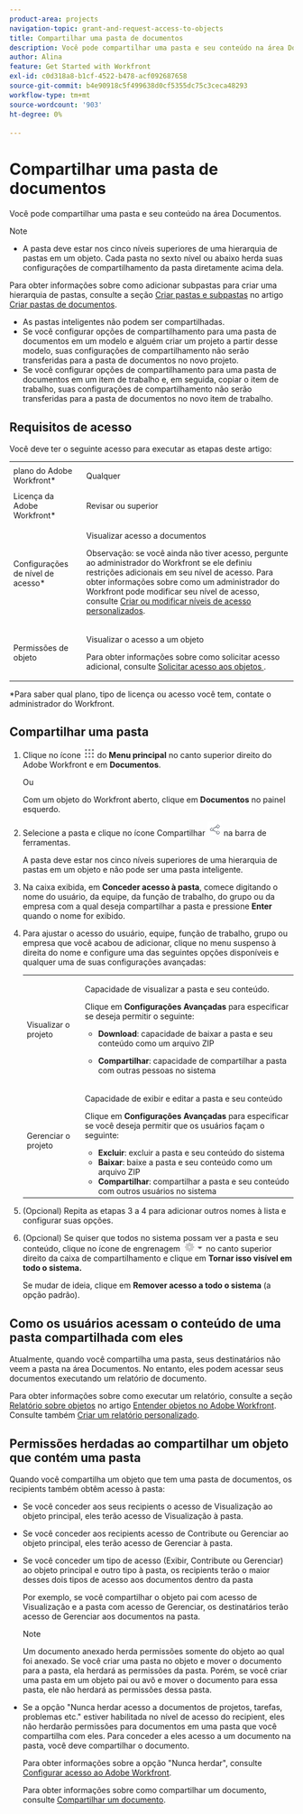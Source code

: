 ```yaml
---
product-area: projects
navigation-topic: grant-and-request-access-to-objects
title: Compartilhar uma pasta de documentos
description: Você pode compartilhar uma pasta e seu conteúdo na área Documentos.
author: Alina
feature: Get Started with Workfront
exl-id: c0d318a8-b1cf-4522-b478-acf092687658
source-git-commit: b4e90918c5f499638d0cf5355dc75c3ceca48293
workflow-type: tm+mt
source-wordcount: '903'
ht-degree: 0%

---
```


# Compartilhar uma pasta de documentos

Você pode compartilhar uma pasta e seu conteúdo na área Documentos.

>[!NOTE]
>
>* A pasta deve estar nos cinco níveis superiores de uma hierarquia de pastas em um objeto. Cada pasta no sexto nível ou abaixo herda suas configurações de compartilhamento da pasta diretamente acima dela.
>
>  Para obter informações sobre como adicionar subpastas para criar uma hierarquia de pastas, consulte a seção [Criar pastas e subpastas](../../documents/organizing-documents/create-documents-folder.md#creating-folders) no artigo [Criar pastas de documentos](../../documents/organizing-documents/create-documents-folder.md).
>
>* As pastas inteligentes não podem ser compartilhadas.
>* Se você configurar opções de compartilhamento para uma pasta de documentos em um modelo e alguém criar um projeto a partir desse modelo, suas configurações de compartilhamento não serão transferidas para a pasta de documentos no novo projeto.
>* Se você configurar opções de compartilhamento para uma pasta de documentos em um item de trabalho e, em seguida, copiar o item de trabalho, suas configurações de compartilhamento não serão transferidas para a pasta de documentos no novo item de trabalho.
>

## Requisitos de acesso

<!--drafted for P&P
(I am putting Contributor and higher here because this is what I found in testing. Normally, Review equals Light but I found out that Contributor can also have manage rights to documents and can share them.)

<table style="table-layout:auto"> 
 <col> 
 <col> 
 <tbody> 
  <tr> 
   <td role="rowheader">Adobe Workfront plan*</td> 
   <td> <p>Any</p> </td> 
  </tr> 
  <tr> 
   <td role="rowheader">Adobe Workfront license*</td> 
   <td> <p>Current license: Contributor or higher</p> 
   Or
   <p>Legacy license: Review or higher</p>
      </td> 
  </tr> 
  <tr> 
   <td role="rowheader">Access level configurations*</td> 
   <td> <p>View access to Documents</p> <p><b>NOTE</b>
   
   If you still don't have access, ask your Workfront administrator if they set additional restrictions in your access level. For information on how a Workfront administrator can modify your access level, see <a href="../../administration-and-setup/add-users/configure-and-grant-access/create-modify-access-levels.md" class="MCXref xref">Create or modify custom access levels</a>.</p> </td> 
  </tr> 
  <tr data-mc-conditions=""> 
   <td role="rowheader">Object permissions</td> 
   <td> <p>View access to an object</p> <p>For information on requesting additional access, see <a href="../../workfront-basics/grant-and-request-access-to-objects/request-access.md" class="MCXref xref">Request access to objects </a>.</p> </td> 
  </tr> 
 </tbody> 
</table>
-->

Você deve ter o seguinte acesso para executar as etapas deste artigo:

<table style="table-layout:auto"> 
 <col> 
 <col> 
 <tbody> 
  <tr> 
   <td role="rowheader">plano do Adobe Workfront*</td> 
   <td> <p>Qualquer</p> </td> 
  </tr> 
  <tr> 
   <td role="rowheader">Licença da Adobe Workfront*</td> 
   <td> <p>Revisar ou superior</p> </td> 
  </tr> 
  <tr> 
   <td role="rowheader">Configurações de nível de acesso*</td> 
   <td> <p>Visualizar acesso a documentos</p> <p>Observação: se você ainda não tiver acesso, pergunte ao administrador do Workfront se ele definiu restrições adicionais em seu nível de acesso. Para obter informações sobre como um administrador do Workfront pode modificar seu nível de acesso, consulte <a href="../../administration-and-setup/add-users/configure-and-grant-access/create-modify-access-levels.md" class="MCXref xref">Criar ou modificar níveis de acesso personalizados</a>.</p> </td> 
  </tr> 
  <tr data-mc-conditions=""> 
   <td role="rowheader">Permissões de objeto</td> 
   <td> <p>Visualizar o acesso a um objeto</p> <p>Para obter informações sobre como solicitar acesso adicional, consulte <a href="../../workfront-basics/grant-and-request-access-to-objects/request-access.md" class="MCXref xref">Solicitar acesso aos objetos </a>.</p> </td> 
  </tr> 
 </tbody> 
</table>

&#42;Para saber qual plano, tipo de licença ou acesso você tem, contate o administrador do Workfront.

## Compartilhar uma pasta

1. Clique no ícone ![](assets/main-menu-icon.png) do **Menu principal** no canto superior direito do Adobe Workfront e em **Documentos**.

   Ou

   Com um objeto do Workfront aberto, clique em **Documentos** no painel esquerdo.

1. Selecione a pasta e clique no ícone Compartilhar ![](assets/share-icon.png) na barra de ferramentas.

   A pasta deve estar nos cinco níveis superiores de uma hierarquia de pastas em um objeto e não pode ser uma pasta inteligente.

1. Na caixa exibida, em **Conceder acesso à pasta**, comece digitando o nome do usuário, da equipe, da função de trabalho, do grupo ou da empresa com a qual deseja compartilhar a pasta e pressione **Enter** quando o nome for exibido.
1. Para ajustar o acesso do usuário, equipe, função de trabalho, grupo ou empresa que você acabou de adicionar, clique no menu suspenso à direita do nome e configure uma das seguintes opções disponíveis e qualquer uma de suas configurações avançadas:

   <table style="table-layout:auto"> 
    <col> 
    <col> 
    <tbody> 
     <tr> 
      <td role="rowheader">Visualizar o projeto</td> 
      <td> <p>Capacidade de visualizar a pasta e seu conteúdo.</p> <p>Clique em <strong>Configurações Avançadas</strong> para especificar se deseja permitir o seguinte:</p> 
       <ul> 
        <li><strong>Download</strong>: capacidade de baixar a pasta e seu conteúdo como um arquivo ZIP</li> 
        <li> <p><strong>Compartilhar</strong>: capacidade de compartilhar a pasta com outras pessoas no sistema</p> </li> 
       </ul> </td> 
     </tr> 
     <tr> 
      <td role="rowheader">Gerenciar o projeto</td> 
      <td> <p>Capacidade de exibir e editar a pasta e seu conteúdo</p> <p>Clique em <strong>Configurações Avançadas</strong> para especificar se você deseja permitir que os usuários façam o seguinte:</p> 
       <ul> 
        <li><strong>Excluir</strong>: excluir a pasta e seu conteúdo do sistema</li> 
        <li><b>Baixar</b>: baixe a pasta e seu conteúdo como um arquivo ZIP</li> 
        <li><strong>Compartilhar</strong>: compartilhar a pasta e seu conteúdo com outros usuários no sistema</li> 
       </ul> </td> 
     </tr> 
    </tbody> 
   </table>

1. (Opcional) Repita as etapas 3 a 4 para adicionar outros nomes à lista e configurar suas opções.
1. (Opcional) Se quiser que todos no sistema possam ver a pasta e seu conteúdo, clique no ícone de engrenagem ![](assets/gear-icon-settings-with-dn-arrow.jpg) no canto superior direito da caixa de compartilhamento e clique em **Tornar isso visível em todo o sistema.**

   Se mudar de ideia, clique em **Remover acesso a todo o sistema** (a opção padrão).

<!--1. (Optional) If you want everyone in the system to be able to view the folder and its contents, choose **Everyone in the System can view** in the **Who has access** drop-down menu. -->

## Como os usuários acessam o conteúdo de uma pasta compartilhada com eles

<!--
<p style="color: #ff1493;" data-mc-conditions="QuicksilverOrClassic.Draft mode">Delete these 2 paragraphs when the story &nbsp;<a href="https://hub.workfront.com/task/622f8d6f000897c9a4a11bdfd9b2cf34/overview">Handle email notification content when a folder is shared</a> goes to Preview:</p>
-->

Atualmente, quando você compartilha uma pasta, seus destinatários não veem a pasta na área Documentos. No entanto, eles podem acessar seus documentos executando um relatório de documento.

Para obter informações sobre como executar um relatório, consulte a seção [Relatório sobre objetos](../../workfront-basics/navigate-workfront/workfront-navigation/understand-objects.md#reporting-on-objects) no artigo [Entender objetos no Adobe Workfront](../../workfront-basics/navigate-workfront/workfront-navigation/understand-objects.md). Consulte também [Criar um relatório personalizado](../../reports-and-dashboards/reports/creating-and-managing-reports/create-custom-report.md).

<!--
<div class="preview" data-mc-conditions="QuicksilverOrClassic.Draft mode">
<p>Workfront sends a notification email when someone shares a document folder on an object with a user or a team. To access the folder from the email, recipients can click the folder title or the "See it in Workfront" link.</p> <note type="note">
<ul class="preview">
<li> <p>The email notification "Someone shares an object with me" or "Someone shares an object with my team" must be enabled in order for a user or team to receive a notification email about a shared folder.</p> </li>
<li> <p>When someone shares a document folder from the global Documents area, the links in the notification email take the recipient to the global Documents area. Because folders in this area are private, the shared folder is not displayed there, but the recipient can access its documents by creating a document report. </p> <p>For information about running a report, see the section <a href="../../workfront-basics/navigate-workfront/workfront-navigation/understand-objects.md#reporting-on-objects" class="MCXref xref">Report on objects</a> in the article <a href="../../workfront-basics/navigate-workfront/workfront-navigation/understand-objects.md" class="MCXref xref">Understand objects in Adobe Workfront</a>. Also see <a href="../../reports-and-dashboards/reports/creating-and-managing-reports/create-custom-report.md" class="MCXref xref">Create a custom report</a>.</p> </li>
<li> <p>Currently, it is not possible to share folders with external users.</p> </li>
</ul>
</note>
</div>
-->

## Permissões herdadas ao compartilhar um objeto que contém uma pasta

Quando você compartilha um objeto que tem uma pasta de documentos, os recipients também obtêm acesso à pasta:

* Se você conceder aos seus recipients o acesso de Visualização ao objeto principal, eles terão acesso de Visualização à pasta.
* Se você conceder aos recipients acesso de Contribute ou Gerenciar ao objeto principal, eles terão acesso de Gerenciar à pasta.
* Se você conceder um tipo de acesso (Exibir, Contribute ou Gerenciar) ao objeto principal e outro tipo à pasta, os recipients terão o maior desses dois tipos de acesso aos documentos dentro da pasta

  Por exemplo, se você compartilhar o objeto pai com acesso de Visualização e a pasta com acesso de Gerenciar, os destinatários terão acesso de Gerenciar aos documentos na pasta.

  >[!NOTE]
  >
  >Um documento anexado herda permissões somente do objeto ao qual foi anexado. Se você criar uma pasta no objeto e mover o documento para a pasta, ela herdará as permissões da pasta. Porém, se você criar uma pasta em um objeto pai ou avô e mover o documento para essa pasta, ele não herdará as permissões dessa pasta.

* Se a opção &quot;Nunca herdar acesso a documentos de projetos, tarefas, problemas etc.&quot; estiver habilitada no nível de acesso do recipient, eles não herdarão permissões para documentos em uma pasta que você compartilha com eles. Para conceder a eles acesso a um documento na pasta, você deve compartilhar o documento.

  Para obter informações sobre a opção &quot;Nunca herdar&quot;, consulte [Configurar acesso ao Adobe Workfront](../../administration-and-setup/add-users/configure-and-grant-access/configure-access.md).

  Para obter informações sobre como compartilhar um documento, consulte [Compartilhar um documento](../../workfront-basics/grant-and-request-access-to-objects/document-permissions.md).
